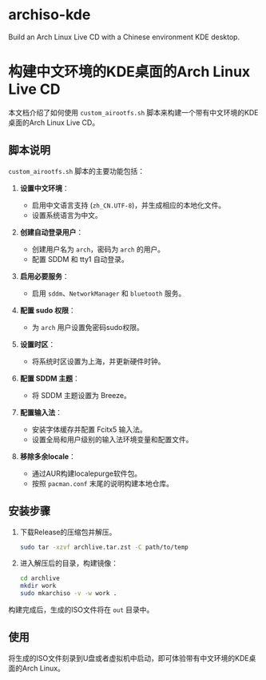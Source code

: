 # archiso-kde
Build an Arch Linux Live CD with a Chinese environment KDE desktop.

# 构建中文环境的KDE桌面的Arch Linux Live CD

本文档介绍了如何使用 `custom_airootfs.sh` 脚本来构建一个带有中文环境的KDE桌面的Arch Linux Live CD。

## 脚本说明

`custom_airootfs.sh` 脚本的主要功能包括：

1. **设置中文环境**：
    - 启用中文语言支持 (`zh_CN.UTF-8`)，并生成相应的本地化文件。
    - 设置系统语言为中文。

2. **创建自动登录用户**：
    - 创建用户名为 `arch`，密码为 `arch` 的用户。
    - 配置 SDDM 和 tty1 自动登录。

3. **启用必要服务**：
    - 启用 `sddm`、`NetworkManager` 和 `bluetooth` 服务。

4. **配置 sudo 权限**：
    - 为 `arch` 用户设置免密码sudo权限。

5. **设置时区**：
    - 将系统时区设置为上海，并更新硬件时钟。

6. **配置 SDDM 主题**：
    - 将 SDDM 主题设置为 Breeze。

7. **配置输入法**：
    - 安装字体缓存并配置 Fcitx5 输入法。
    - 设置全局和用户级别的输入法环境变量和配置文件。

7. **移除多余locale**：
    - 通过AUR构建localepurge软件包。
    - 按照 `pacman.conf` 末尾的说明构建本地仓库。

## 安装步骤

1. 下载Release的压缩包并解压。

    ```bash    
    sudo tar -xzvf archlive.tar.zst -C path/to/temp
    ```

2. 进入解压后的目录，构建镜像：

    ```bash
    cd archlive
    mkdir work
    sudo mkarchiso -v -w work .
    ```

构建完成后，生成的ISO文件将在 `out` 目录中。

## 使用

将生成的ISO文件刻录到U盘或者虚拟机中启动，即可体验带有中文环境的KDE桌面的Arch Linux。

